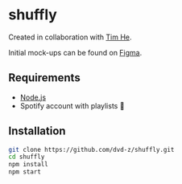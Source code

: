 # shuffly

Created in collaboration with [Tim He](https://github.com/timyhe).

Initial mock-ups can be found on [Figma](https://www.figma.com/file/e1wJbRxr0BGGZIuBbitUh1af/shuffly).

## Requirements

- [Node.js](https://nodejs.org/en/download/)
- Spotify account with playlists 🙂

## Installation

```bash
git clone https://github.com/dvd-z/shuffly.git
cd shuffly
npm install
npm start
```
